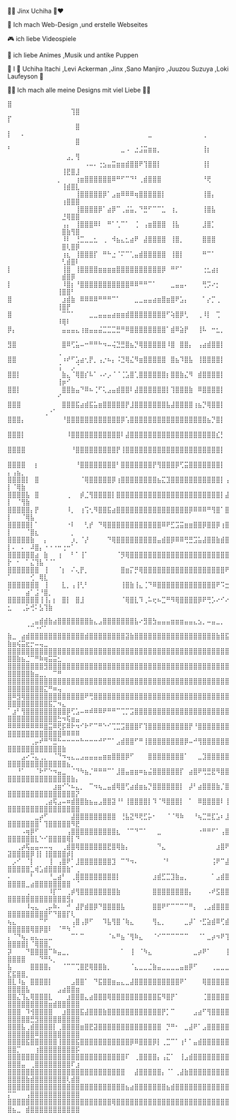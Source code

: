 💙💜 Jinx Uchiha 🖤❤

🎈 Ich mach Web-Design ,und erstelle Webseites

🎮 ich liebe Videospiele

🎀 ich liebe Animes ,Musik und antike Puppen

🦖 I 💖 Uchiha Itachi ,Levi Ackerman ,Jinx ,Sano Manjiro ,Juuzou Suzuya ,Loki Laufeyson 💚
 
💖🧸 Ich mach alle meine Designs mit viel Liebe 🧸💖


⣿⠀⠀⠀⠀⠀⠀⠀⠀⠀⠀⠀⠀⠀⠀⠀⠀⠀⠀⠀⠀⠀⠀⠀⠀⠀⠀⠀⠀⠀⠀⠀⠀⠀⠀⠀⠀⠀⠀⠀⠀⠀⠀⠀⠀⠀⠀⠀⠀⠀⠀⠀⠀⠀⠀⠀⠀⠀⠀⠀⠀⠀⠀⢹⣿
⡏⠀⠀⠀⠀⠀⠀⠀⠀⠀⠀⠀⠀⠀⠀⠀⠀⠀⠀⠀⠀⠀⠀⠀⠀⠀⠀⠀⠀⠀⠀⠀⠀⠀⠀⠀⠀⠀⠀⠀⠀⠀⠀⠀⠀⠀⠀⠀⠀⠀⠀⠀⠀⠀⠀⠀⠀⠀⠀⠀⠀⠀⠀⠀⣿
⡇⠀⠀⠄⠀⠀⠀⠀⠀⠀⠀⠀⠀⠀⠀⠀⠀⠀⠀⠀⠀⠀⠀⠀⠀⠀⠀⠀⠀⠀⠀⣀⠀⠀⠀⠀⠀⠀⠀⠀⠀⠀⠀⢀⠀⠀⠀⠀⠀⠀⠀⠀⠀⠀⠀⠀⠀⠀⠀⠀⠀⠀⠀⠀⣿
⠃⠀⠀⠀⠀⠀⠀⠀⠀⠀⠀⠀⠀⠀⠀⠀⠀⠀⠀⠀⠀⠀⠀⠀⠀⣀⠠⠀⣐⣨⣭⣶⣶⡀⠀⠀⠀⠀⠀⠀⠀⠀⠀⢸⡆⠀⠀⠀⠀⠀⠀⠀⠀⠀⠀⠀⠀⠀⠀⠀⠀⠀⣠⡀⢻
⠀⠀⠀⠀⠀⠀⠀⠀⠀⠀⠀⠀⠀⠀⠀⠀⠀⠠⠤⠄⢐⣢⣤⣭⣶⣶⣾⣿⣿⠟⢹⣿⣿⡇⠀⠀⠀⠀⠀⠀⠀⠀⠀⢸⡇⠀⠀⠀⠀⠀⠀⠀⠀⠀⠀⠀⠀⠀⠀⠀⠀⢸⣟⣿⣸
⠀⠀⠀⠀⠀⠀⠀⠀⠀⠀⠀⡀⠀⠀⠀⢰⣶⣿⣿⣿⣿⣿⣿⠿⠛⠋⠉⠙⠃⢀⣾⣿⣿⣿⠀⠀⠀⠀⠀⠀⠀⠀⠀⠘⢟⠀⠀⠀⠀⠀⠀⠀⠀⠀⠀⠀⠀⠀⠀⠀⠀⢸⣾⣿⣇
⠀⠀⠀⠀⠀⠀⠀⠀⠀⠀⠀⠀⠀⠀⠀⢸⣿⣿⣿⣿⣿⡿⠁⣠⣶⠿⠿⠿⢶⣿⣿⣿⣿⣿⡇⠀⠀⠀⠀⠀⠀⠀⠀⢸⣿⡄⠀⠀⠀⠀⠀⠀⠀⠀⠀⠀⠀⠀⠀⠀⠀⢰⣿⣿⣿
⠀⠀⠀⠀⠀⠀⠀⠀⠀⠀⠀⠀⠀⠀⠀⢸⣿⣿⣿⣿⡿⠁⣴⡿⠉⢀⣬⣥⡀⠙⣛⠋⠉⠉⣁⠀⢰⡀⠀⠀⠀⠀⠀⢸⣿⣧⠀⠀⠀⠀⠀⠀⠀⠀⠀⠀⠀⠀⠀⠀⠀⣘⢿⣿⣿
⠀⠀⠀⠀⠀⠀⠀⠀⠀⠀⠀⠀⢠⡄⠀⢸⣿⣿⣿⠿⠇⠀⠛⠁⢁⠉⠁⠀⢈⠀⢠⣶⣿⣿⣿⠀⢸⣧⠀⠀⠀⠀⠀⣸⣿⡁⠀⠀⠀⠀⠀⠀⠀⠀⠀⠀⠀⠀⠀⠀⠀⣿⣷⢻⣿
⠀⠀⠀⠀⠀⠀⠀⠀⠀⠀⠀⠀⠸⠇⠀⢘⣉⣀⣀⣂⠀⢀⠀⠺⣦⣄⣂⣴⠟⠀⣼⣿⣿⣿⣿⠀⢸⣿⡀⠀⠀⠀⠀⣿⣿⣿⠀⠀⠀⠀⠀⠀⠀⠀⠀⠀⠀⠀⠀⠀⠀⣿⢇⣿⡿
⠀⠀⠀⠀⠀⠀⠀⠀⠀⠀⠀⠀⢰⣆⠀⢸⣿⣿⣿⡏⠀⠛⠓⣐⠈⠍⠉⢁⣤⣾⣿⣿⣿⣿⣿⠀⢸⣿⡇⠀⠀⠀⠀⠛⠉⠁⠀⠀⠀⠀⠀⠀⠀⠀⠀⠀⠀⠀⠀⠀⠀⢃⣾⣿⠇
⡇⠀⠀⠀⠀⠀⠀⠀⠀⠀⠀⠀⢸⣿⠀⢸⣿⣿⣿⣿⣶⣶⣶⣶⣿⣿⣿⣿⣿⣿⣿⣿⣿⣿⡿⠀⠛⠋⠁⠀⠀⠀⠀⢐⣂⣴⡆⠀⠀⠀⠀⠀⠀⠀⠀⠀⠀⠀⠀⠀⠀⣾⣿⡿⠀
⡇⠀⠀⠀⠀⠀⠀⠀⠀⠀⠀⠀⠸⣿⡆⠘⣿⣿⣿⣿⣿⣿⣿⣿⣿⣿⣿⠿⠿⠛⠛⠉⠁⠀⠀⠀⣀⣤⣤⠄⠀⠀⠀⢛⡩⠔⡂⠀⠀⠀⠀⠀⠀⠀⠀⠀⠀⠀⠀⠀⢸⣿⣿⠃⠀
⣿⠀⠀⠀⠀⠀⠀⠀⠀⠀⠀⠀⣰⣾⣷⠀⠿⠿⠿⠿⠛⠛⠛⠉⠁⠀⠀⠀⣀⣀⣤⣤⣴⣶⣿⣶⣿⠟⣡⡄⠀⠀⠀⠁⡔⡉⢀⠀⠀⠀⠀⠀⠀⠀⠀⠀⠀⠀⠀⠀⢸⣿⡟⠀⠀
⣿⠀⠀⠀⠀⠀⠀⠀⠀⠀⠀⠀⠉⠉⠁⠀⠀⠀⣀⣀⣤⣤⣤⣴⣶⣶⣾⣿⣿⣿⣿⣿⣿⣿⣿⠋⢵⣿⡿⢃⠀⠀⢀⠸⡇⠀⢉⠀⠀⠀⠀⠀⠀⠀⠀⠀⠀⠀⠀⠀⠸⢿⠇⠀⠀
⡿⡄⠀⠀⠀⠀⠀⠀⠀⠀⠀⠀⣤⣤⣤⣄⢰⣶⣤⣤⣬⣉⣉⣉⣛⠛⠿⣿⣿⣿⣿⣿⣿⣿⣿⠁⣾⠿⣵⡟⠀⠀⢸⠧⠀⠒⣂⡀⠀⠀⠀⠀⠀⠀⠀⠀⠀⠀⠀⠀⠀⠀⠀⠀⠀
⣻⣿⠀⠀⠀⠀⠀⠀⠀⠀⠀⠀⣿⠿⢋⣥⠤⠒⠛⠛⠓⠲⠤⢬⣙⣛⣿⣦⡙⢿⣿⣿⣿⣿⣿⠸⣿⠀⣿⣿⡄⠀⢠⣴⣾⣿⣿⡇⠀⠀⠀⠀⠀⠀⠀⠀⠀⠀⠀⠀⢀⠀⠀⠀⠀
⣿⣿⠀⠀⠀⠀⠀⠀⠀⠀⠀⠀⠰⠞⠋⣡⣴⢂⡟⡀⢠⡐⠦⡄⠨⣙⢿⣌⠻⣶⣿⣿⣿⣿⣿⠀⣿⣦⠹⣿⣧⠀⢸⣿⣿⣿⣿⡇⠀⠀⠀⠀⠀⠀⠀⠀⠀⠀⠀⠀⢨⠀⠀⡠⠈
⣿⣿⡇⠀⠀⠀⠀⠀⠀⠀⠀⠀⣷⣄⠈⢿⣿⡎⠧⠁⠠⠔⡠⠈⠈⢈⣡⣿⢁⣿⣿⣿⣿⣿⣿⡆⣿⣿⣷⣌⠻⠀⣾⣿⣿⣿⣿⡇⠀⠀⠀⠀⠀⠀⠀⠀⠀⠀⠀⠀⢸⡶⠊⠀⠀
⣿⣿⡇⠀⠀⠀⠀⠀⠀⠀⠀⠀⣿⣿⣷⣤⠙⠿⠦⢈⠋⢅⣠⣤⣾⣿⣿⠇⣼⣿⣿⣿⣿⣿⣿⡇⢹⣿⣿⣿⣷⠀⠿⣿⣿⣿⣿⡇⠀⠀⠀⠀⠀⠀⠀⠀⠀⠀⠀⠀⠊⠀⠀⠀⠀
⣿⣿⣿⠀⠀⠀⠀⠀⠀⠀⠀⠀⣿⣿⣿⣯⣴⣾⣯⣥⣶⣿⣿⣿⣿⣿⡟⣸⣿⣿⣿⣿⣿⣿⣿⣧⣼⣿⣿⣿⣿⢰⣦⡙⢿⣿⣿⡇⠀⠀⠀⠀⠀⠀⠀⠀⠀⢀⠐⠁⠀⠀⠀⠀⠀
⣿⣿⣿⡄⠀⠀⠀⠀⠀⠀⠀⠀⠘⣿⣿⣿⣿⣿⣿⣿⣿⣿⣿⣿⣿⡿⢡⣿⣿⣿⣿⣿⣿⣿⣿⣿⣿⣿⣿⣿⣿⣿⣿⣿⣦⡙⣿⡇⠀⠀⠀⠀⠀⠀⠀⠀⠀⠀⠀⠀⠀⠀⠀⠀⠀
⣿⣿⣿⡇⠀⠀⠀⠀⠀⠀⠀⠀⠀⠸⣿⣿⣿⣿⣿⣿⣿⣿⣿⣿⣿⠇⣼⣿⣿⣿⣿⣿⣿⣿⣿⣿⣿⣿⣿⣿⣿⣿⣿⣿⣿⣿⣎⡃⠀⠀⠀⠀⠀⠀⠀⠀⠀⠀⠀⠀⠀⠀⠀⠀⠀
⣿⣿⣿⣿⠀⠀⠀⠀⠀⠀⠀⠀⠀⠀⠘⣿⣿⣿⣿⣿⣿⣿⣿⣿⡟⢸⣿⣿⣿⣿⣿⣿⣿⣿⣿⣿⣿⣿⣿⣿⣿⣿⣿⣿⣿⣿⣿⡇⠀⠀⠀⠀⠀⠀⠀⠀⠀⠀⠀⠀⠀⠀⠀⠀⠀
⣿⣿⣿⣿⠀⠀⡆⠀⠀⠀⠀⠀⠀⠀⠀⠘⣿⣿⣿⣿⣿⣿⣿⣿⠃⣿⣿⣿⣿⣿⣿⣿⡟⢻⣿⣿⣿⡿⢋⣭⣿⣿⣿⣿⣿⣿⣿⡇⠀⡄⢠⣦⡀⠀⠀⠀⠀⠀⠀⠀⠀⠀⠀⠀⠀
⣿⣿⣿⣿⡇⠀⣿⠀⠀⠀⠀⠀⠀⠀⠀⠀⠈⢿⣿⣿⣿⣿⣿⡿⢰⣿⣿⣿⣿⣿⣿⣿⣿⣦⣍⣹⣿⣿⣿⣿⣿⣿⣿⣿⣿⣿⣿⡇⢠⡇⠈⢿⣷⠀⠀⠀⠀⠀⠀⠀⠀⠀⠀⠀⠀
⣿⣿⣿⣿⣧⠀⣿⠀⠀⠀⠀⠀⠀⢀⠀⠀⡾⣈⢻⣿⣿⣿⣿⡇⣿⣿⣿⣿⣿⣿⣿⣿⣿⣿⣿⣿⣿⣿⣿⣿⣿⣿⣿⣿⣿⣿⣿⡇⣼⡇⠀⠈⢻⣷⠀⠀⠀⠀⠀⠀⠀⠀⠀⠀⠀
⣿⣿⣿⣿⣿⡄⡟⠀⠀⠀⠀⠀⠀⠸⡀⠀⢰⢩⢂⠻⣿⣿⣯⣴⣿⣿⣿⣿⣿⣿⣿⣿⣿⣿⣿⣿⣿⣿⣿⣿⡿⠿⠿⠿⠛⢻⣿⠁⣿⡇⠀⠀⠈⢿⣧⠀⠀⠀⠀⠀⠀⠀⠀⠀⠀
⣿⣿⣿⣿⣿⡇⠁⠀⠀⠀⠀⠀⠀⠐⠇⠀⠀⢃⡞⠀⠙⢿⣿⣿⣿⣿⣿⣿⣿⣿⣿⣿⣿⣿⠿⠟⣋⣩⣭⣶⣶⣿⣿⡿⣿⣿⡿⢰⣿⡇⠀⠀⠀⠈⣿⣆⠀⠀⠀⠀⠀⠀⠀⡀⠀
⣿⣿⣿⣿⣿⣷⠀⠀⡄⠀⠀⠀⠀⠀⡰⡀⠈⡜⠀⠀⠀⠀⠙⢿⣿⣿⣿⣿⣿⣿⣿⣿⣿⣤⣾⣿⡿⠿⠿⢛⣛⣩⣥⣼⣿⣿⣷⣾⣿⡇⠄⠀⠄⠀⠼⣿⡄⠐⠐⠐⠒⢐⠒⠁⠀
⣿⣿⣿⣿⣿⣿⣴⠀⣷⠀⠀⢰⠀⠀⠃⠁⢸⠁⠀⠀⠀⠀⠀⠀⠈⡻⢿⣿⣿⣿⣿⣿⣿⣿⣿⣿⣿⣿⣿⣿⣿⣿⣿⣿⣿⣿⣿⣿⣿⡗⠀⠂⠀⠁⣌⢹⣧⠈⠈⠁⠀⠀⠀⠀⠀
⣿⣿⣿⣿⣿⣿⣿⠀⢸⠀⠀⠈⡆⠀⠌⢄⡟⡀⠀⠀⠀⠀⠀⠀⠀⣿⣶⡍⡛⢿⣿⣿⣿⣿⣿⣿⣿⣿⣿⣿⣿⣿⣿⣿⣿⣿⣿⣿⠟⠁⠀⠀⠀⠀⢊⠀⢿⣇⠀⠀⠀⠀⠀⠀⠀
⣿⣿⣿⣿⣿⣿⣿⠀⢸⠀⠀⠀⣇⡀⢠⢸⢃⠃⠀⠀⠀⠀⠀⠀⠀⢸⣿⣷⢸⣄⢈⠙⠿⣿⣿⣿⣿⣿⣿⣿⣿⣿⣿⣿⣿⣿⠟⠩⣒⠁⠀⠀⠀⣴⠁⣨⠘⣿⡀⠀⠀⠀⠀⠀⠀
⣿⣿⣿⣿⣿⣿⣿⢸⢸⡄⡆⠀⣿⡇⠀⣿⣸⠀⠀⠀⠀⠀⠀⠀⠀⠈⢿⣿⣇⠹⢀⠥⢖⠦⣉⠛⠻⢿⣿⣿⣿⣿⡿⠟⢛⡡⠔⠊⠔⣂⠀⠀⢀⡥⢚⠅⣣⢹⣷⠀⠀⠀⠀⠀⠀


⠀⠀⠀⠀⠀⢀⣤⣾⣾⣷⣴⣿⣿⣿⣿⣿⣿⣿⣷⣄⣠⣿⣿⣿⣿⣿⣿⣿⣧⠔⣻⣿⣳⣤⣤⣤⣶⣶⣶⣤⣤⣄⣢⡀⠤⣤⣀⡀⠀⠀⠀⠀⠀⠈⠉⠐⠊⠁⠀⠀⠀⠀⠀⠀⠀
⣷⣀⠀⣴⣾⣿⣿⣿⣿⣿⣿⣿⣿⣿⣿⣿⣿⣾⣿⣿⣿⣿⣿⣿⣿⣿⣽⣷⣿⣿⣿⣿⣿⣿⣿⣿⣿⣿⣿⣿⣿⣿⣿⣿⣿⣿⣷⣿⣯⣷⣶⢮⣭⣖⡒⠤⢤⣀⠀⠀⠀⠀⠀⠀⠀
⣿⣿⣿⣿⣿⣿⣿⣿⣿⣿⣿⣿⣿⣿⣿⣿⣿⣿⣿⣿⣿⣿⣿⣿⣿⣿⣿⣿⣿⣿⣿⣿⣿⣿⣿⣿⣿⣿⣿⣿⣿⣿⣿⣿⣿⣿⣿⣿⣿⣿⣿⣷⣦⣈⠉⠛⠷⢶⣭⣭⣂⠀⠀⠀⠀
⣿⣿⣿⣿⣿⣿⣿⣿⣻⣿⣿⣿⣿⣿⣿⣿⣿⣿⣿⣿⣿⣿⣿⣿⣿⣿⣿⣿⣿⣿⣿⣿⣿⣿⣿⣿⣿⣿⣿⣿⣿⣿⣿⣿⣿⣿⣿⣿⣿⣿⣿⣿⣿⣿⣷⣤⣀⡀⠀⠉⠛⠀⠀⠀⠀
⣿⣿⣿⣿⣿⣿⣿⣿⣿⣿⣿⣿⣿⣿⣿⣿⣿⣿⣿⣿⣿⣿⣿⣿⣿⣿⣿⣿⣿⣿⣿⣿⣿⣿⣿⣿⣿⣿⣿⣿⣿⣿⣿⣿⣿⣿⣿⣿⣿⣿⣿⣿⣿⣿⣿⣿⣿⣍⠛⠶⢤⠀⠀⠀⠀
⣿⠿⣻⢿⣿⣿⣿⣿⣿⣿⣿⣿⣿⣿⣿⣿⣿⠟⢛⣿⣿⣿⣿⣿⣿⣿⣿⣿⣿⣿⣿⣿⣿⣿⣿⣿⣿⣿⣿⣿⣿⣿⣿⣿⣿⣿⣿⣿⣿⣿⣿⣿⣿⣿⣿⣿⣿⣿⣯⡉⠲⣄⠀⠀⠀
⠁⣰⠃⢻⣿⣿⣿⣿⣿⣿⣿⣿⣿⡿⢋⣡⠤⠶⠾⠿⠿⠟⠛⠛⠉⢉⡉⣩⣿⣿⣿⣿⣿⣿⣿⣿⣿⣿⣿⣿⣿⣿⣿⣿⣿⣿⣿⣿⣿⣿⣿⣿⣿⣿⣿⣿⣿⣿⣿⣿⣓⠲⢯⣶⣤
⠿⠿⠿⠿⠿⠿⠿⠿⣿⣭⠿⢟⡯⠿⠗⠲⠊⠗⠋⠉⠛⠑⠊⢉⣉⣩⣿⣿⣿⠏⢹⣿⣿⣿⣿⣿⣿⣿⣿⣿⡟⠘⣿⣿⣿⣿⣿⣿⣿⣿⣿⣿⣿⣿⣿⣿⣿⣿⣿⣿⣿⠿⠿⠿⠿
⠀⠀⠀⠀⠀⢀⡤⠞⠛⠙⣛⠓⠒⠒⠒⠒⠓⠒⠒⠒⠚⠋⠉⠁⣠⣾⣿⣿⠋⠛⢸⣿⣿⣿⣿⣿⣿⣿⣿⡿⠤⠚⢻⣿⣿⣿⣿⣿⣿⣿⣿⣿⣿⣿⣿⣿⣿⣿⣿⣿⣿⣷⠀⠀⠀
⠀⠀⠀⣠⠔⠩⣄⢀⡀⠀⠈⠙⠲⢤⣄⣀⣠⣤⣤⣤⣤⣶⣶⣿⣿⣿⡿⠋⠀⠀⠀⣿⣿⣿⣿⣿⣿⣿⣿⠁⠀⠀⣀⣹⣿⣿⣿⣿⣿⣿⣿⣿⣿⣿⣿⣿⣿⣿⣿⣿⣿⣿⣦⡀⠀
⠀⠀⠘⠁⠀⠀⠈⠗⠋⠑⠲⣤⣀⠀⠈⠙⠳⣦⡈⠛⠛⠛⠉⠁⣸⣿⣤⣶⣶⠶⣦⣬⣿⣿⣿⣿⣿⣿⡏⠀⣴⣿⠟⢛⣛⣟⠻⣿⣿⣿⣿⣿⣿⣿⣿⣿⣿⣿⣿⣿⣿⣿⣿⣷⡄
⠀⠀⠀⠀⠀⠀⠀⠀⠀⠀⣰⣶⠊⠑⠦⣄⡀⠀⠉⠲⢦⣀⣤⣾⢿⣿⢋⣴⣾⣶⣦⡙⣿⣿⣿⣿⣿⣿⡇⠀⡼⠃⣴⣿⣿⣿⣷⡈⣿⣿⣿⣿⣿⣿⣿⣿⣿⣿⣿⣿⣿⣿⣿⣿⡝
⠀⠀⠀⠀⠀⠀⠀⠀⢀⣴⢯⣠⠤⠶⣾⣿⣿⣷⣦⣤⣠⣿⣿⣽⠘⠃⢸⣿⣿⣿⣿⡇⠹⠈⠻⣿⣿⣿⡇⠀⠁⠀⠿⣿⣿⣿⣿⠇⢸⣿⣿⣿⣿⣿⣿⣿⣿⣿⣿⣿⣿⣿⣿⣿⣿
⠀⠀⠀⠀⠀⠀⣀⡴⠋⠀⠀⠀⠀⠀⣼⣿⣿⣿⣿⣿⣿⣿⣿⣿⠀⢘⣧⣝⠻⢟⣋⡥⠂⠀⠀⠈⠈⠻⠷⠀⠀⠘⢦⣉⣛⣏⣡⠆⣸⣿⣿⣿⣿⣿⣿⣿⠁⢹⣿⣿⣿⣿⣿⠻⣟
⠀⠀⠀⠠⢶⡿⠋⠀⠀⠀⠀⠀⠀⢠⣿⣿⣿⣿⣿⣿⣿⣿⣿⣿⣆⠀⠈⠉⠙⠉⠁⠀⠀⣀⠀⠀⠀⠀⠀⠀⠀⠀⠐⠛⠛⠋⠁⢠⣿⣿⣿⣿⣿⣿⣿⣇⠑⠊⣿⣿⣿⣿⢿⡇⠙
⠀⠀⢀⡴⢯⣤⣤⠤⠤⢤⠀⠀⢀⣾⣿⢿⣿⣿⣿⣿⣿⣿⣟⣿⢿⣷⡄⠀⠀⠀⠀⠀⠀⠙⣄⠀⠀⠀⠀⠀⠀⠀⠀⠀⠀⠀⣰⣿⠟⣽⣿⣿⣿⣿⡿⢸⡇⢸⣿⣿⣿⣿⡾⡇⠀
⠀⡠⠊⠀⠈⡇⠀⠀⠀⢸⠀⢠⣿⠟⠁⣸⣿⣿⣿⣿⣿⣿⣿⣹⠀⠉⠙⠲⠄⠀⠀⠀⠀⠀⠈⠃⠀⠀⠀⠀⠀⠀⠀⠀⠀⢨⠟⠉⣼⣿⣿⣿⣿⣿⣁⢾⣡⣾⣿⣿⣿⣿⣷⠁⢀
⠄⠀⠀⠀⠀⠃⠀⠀⠀⠘⣀⣴⠃⠀⢀⣿⣿⣿⣿⣿⣿⣿⣿⣿⡇⠀⠀⠀⠀⠀⠀⠀⣰⣾⣋⣉⣹⣷⣤⡀⠀⠀⠀⠀⠀⠁⣠⣾⣿⣿⣿⣿⣿⣀⣴⣿⣿⣿⣿⣿⣿⣿⣿⠀⠈
⠀⠀⠀⠀⢀⠀⠀⠀⠀⠸⡏⠉⠀⢀⡾⢻⣿⣿⣿⣿⣿⣿⣿⣿⣷⠀⠀⠀⠀⠀⠀⠀⣿⣿⣿⣿⣿⣿⣿⣿⡄⠀⠀⠀⠠⠞⣫⣿⣿⣿⣿⣿⣿⣿⣿⣿⣿⣿⣿⣿⣿⣿⣻⡄⠀
⠀⠀⠀⠀⠸⢤⣄⠀⢀⡤⠷⠄⠀⠚⠀⣼⡟⣾⣿⡿⠙⣿⣿⣿⣿⣧⠀⠀⠀⠀⠀⠀⣿⣿⠟⠋⠉⠉⠉⠉⠛⡄⠀⢀⣠⣾⣿⣿⣿⣿⣿⣿⣿⣿⣿⣿⣿⣿⠋⠙⣿⣿⡏⢇⠀
⢦⣄⠀⠀⠀⠀⠀⠉⠋⠀⠀⠀⠀⠀⢠⣿⢠⡿⠋⠀⠀⠹⣧⢻⣿⠈⢷⣄⠀⠀⠀⠀⢻⣄⡀⠀⠀⠀⠀⣀⡼⠁⠐⣋⣵⣾⠿⢋⣾⣿⣿⣿⣿⣿⢿⣿⡿⣿⠇⠀⠈⠛⠳⠈⠀
⡄⠈⠙⢦⡀⣤⣄⣀⣀⣀⠀⠀⠀⠀⠉⠁⠉⠀⠀⠀⠀⠀⠈⠦⠛⣦⠈⢻⠷⣄⠀⠀⠈⠊⠉⠉⠉⠉⠉⠉⠀⠀⠈⠁⣀⡴⠲⠟⢹⣿⣿⣿⣿⡇⠈⢿⣿⣿⡀⠀⠀⠀⠀⠀⠀
⡽⠀⠀⠀⠙⣿⣿⣿⣿⠉⠷⣤⣀⡀⠀⠀⠀⠀⠀⠀⠀⠀⠀⠀⠀⠁⠀⢸⠀⠈⠳⣄⠀⠀⠀⠀⠀⠀⠀⠀⠀⣀⡴⠟⠁⠀⠀⠀⢸⣿⣿⣿⣿⠀⠀⠀⠙⠛⠣⡀⠀⠀⠀⠀⠀
⣧⠀⠀⠀⠀⣿⣿⣿⣿⡄⠀⠀⠈⠉⠉⢉⣿⣟⢿⣿⣿⣷⡀⠀⠀⠀⠀⠈⣄⣀⣀⣈⣷⣤⣀⣀⣀⣀⣤⣶⡿⠋⠀⠀⠀⢀⣀⣀⣀⣏⣯⣿⣿⡀⠀⠀⠀⠀⠀⠀⠀⠀⠀⠀⠀
⣿⣇⠸⣦⠀⣿⣿⣿⣿⡇⠀⠀⠀⠀⣠⣿⣿⠁⠀⠙⣯⣿⣿⣶⣤⣄⣀⣼⣿⣿⣿⣿⣿⣿⣿⣿⣿⣿⠟⠁⠀⠀⠀⢿⣿⣿⣿⣿⣿⣿⣿⣿⣿⣧⠀⠀⠀⠀⠀⠀⣠⣴⣿⣿⣶
⣿⣿⣌⢹⣄⢿⣿⣿⣿⣇⠀⠀⠀⣰⣿⣿⣿⣄⣴⣿⣿⣿⢿⣿⣿⣿⣿⣿⣿⣿⣿⣿⣿⣯⠻⣿⡟⠁⠀⠀⠀⠀⠀⢈⣿⣿⣿⣿⣿⣿⣿⣿⣿⣿⣿⣿⣿⣿⣶⣾⣿⣿⣿⣿⣿
⣿⣿⣿⠀⠹⢺⣿⣿⣿⣿⠀⠀⣰⣿⣿⣿⣯⣼⣿⣿⣿⣷⣿⣿⣿⣿⣿⣿⣿⣿⣿⣿⣿⣿⡟⡁⠉⠀⠀⠀⠀⣠⣴⠋⢻⣿⣿⣿⣿⣿⣿⣿⣿⣿⣛⣻⣿⣿⣿⣿⣿⣿⣿⣿⣿
⣿⣿⣿⣧⢀⣾⣿⣿⣿⣿⡇⢀⣿⣿⣿⣿⣶⣿⣟⣽⣿⣿⣿⣿⣿⣿⣿⣿⣿⣿⣿⣿⣿⣿⠀⡙⠛⠂⠀⣀⣼⠟⠁⣠⣿⣿⣿⣿⣿⣿⣿⣿⣿⣿⣿⠿⣿⣿⣿⣿⣿⣿⣿⣿⣿
⣿⣿⣿⣿⣯⣿⣿⣿⣿⣿⣿⢸⣿⣿⣿⣯⣿⣿⣿⣿⣿⣿⣿⣿⣿⣿⣿⡿⠿⣿⣿⣿⡿⡇⢀⣉⠉⠁⢰⠃⠁⣤⣾⣿⣿⣿⣿⣿⣿⣿⣿⡉⠀⠀⠀⢰⣿⣿⣿⣿⣿⣿⣿⣿⡯
⣿⣿⣿⣿⣿⣿⣿⣿⣿⣿⣿⣿⣿⣿⣿⣿⣿⣿⣿⣿⣿⣿⣿⣿⣿⣿⠏⠀⢀⣿⣿⣿⣿⡄⢠⣍⠁⠀⢸⣠⣾⣿⣿⣿⣿⣿⣿⣿⣿⣿⣿⣿⣤⠀⢀⣿⣿⣿⣿⣿⣿⣿⣿⠏⣰
⣿⣿⣿⣿⣿⣿⣿⣿⣿⣿⣿⣿⣿⣿⣿⣿⣿⣿⣿⣿⣿⣿⣿⣿⣿⣿⠀⠀⣼⣿⣿⣿⣿⣿⡄⠈⠁⢀⣼⣷⣿⣿⣿⣿⣿⣿⣿⣿⣿⣿⣿⣿⣿⣷⣾⣿⣿⣿⣿⣿⣿⣿⢇⣾⣿
⣿⣿⣿⣿⣿⣿⣿⣿⣿⣿⣿⣿⣿⣿⣿⣿⣿⣿⣿⣿⣿⣿⣿⣿⣿⣿⣦⣴⣿⣿⣿⣿⣿⣿⣿⣦⣾⣿⣿⣿⣿⣿⣿⣿⣿⣿⣿⣿⣿⡍⠉⠀⠀⢠⣿⣿⣿⣿⣿⣿⣿⣿⣿⣿⣿
⣿⣿⣿⣿⣿⣿⣿⣿⣿⣿⣿⣿⣿⣿⣿⣿⣿⣿⣿⣿⣿⣿⣿⢿⣿⣿⣿⣿⣿⣿⣿⣿⣿⣿⣿⣿⣿⣿⣿⣿⣿⣿⣿⣿⣿⣿⣿⣿⣿⣿⣦⣀⠀⣾⣿⣿⣿⣿⣿⣿⣿⣿⣿⣿⣿
